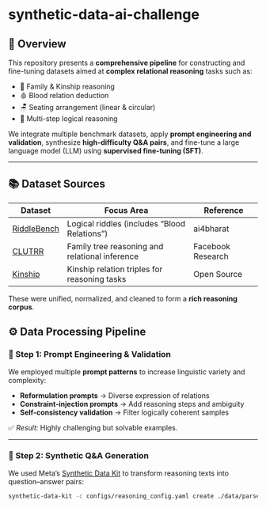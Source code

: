 # synthetic-data-ai-challenge

## 🧠 Overview
This repository presents a **comprehensive pipeline** for constructing and fine-tuning datasets aimed at **complex relational reasoning** tasks such as:

- 🧬 Family & Kinship reasoning  
- 🩸 Blood relation deduction  
- 🪑 Seating arrangement (linear & circular)  
- 🧩 Multi-step logical reasoning  

We integrate multiple benchmark datasets, apply **prompt engineering and validation**, synthesize **high-difficulty Q&A pairs**, and fine-tune a large language model (LLM) using **supervised fine-tuning (SFT)**.

---

## 📚 Dataset Sources

| Dataset | Focus Area | Reference |
|----------|-------------|------------|
| [RiddleBench](https://huggingface.co/datasets/ai4bharat/RiddleBench) | Logical riddles (includes “Blood Relations”) | ai4bharat |
| [CLUTRR](https://github.com/facebookresearch/clutrr) | Family tree reasoning and relational inference | Facebook Research |
| [Kinship](https://github.com/juanshernandez/kinship) | Kinship relation triples for reasoning tasks | Open Source |

These were unified, normalized, and cleaned to form a **rich reasoning corpus**.

## ⚙️ Data Processing Pipeline

### 🧩 Step 1: Prompt Engineering & Validation
We employed multiple **prompt patterns** to increase linguistic variety and complexity:
- **Reformulation prompts** → Diverse expression of relations  
- **Constraint-injection prompts** → Add reasoning steps and ambiguity  
- **Self-consistency validation** → Filter logically coherent samples  

✅ *Result:* Highly challenging but solvable examples.

---

### 🤖 Step 2: Synthetic Q&A Generation
We used Meta’s [Synthetic Data Kit](https://github.com/meta-llama/synthetic-data-kit) to transform reasoning texts into question–answer pairs:

```bash
synthetic-data-kit -c configs/reasoning_config.yaml create ./data/parsed/ --type qa --num-pairs 50
